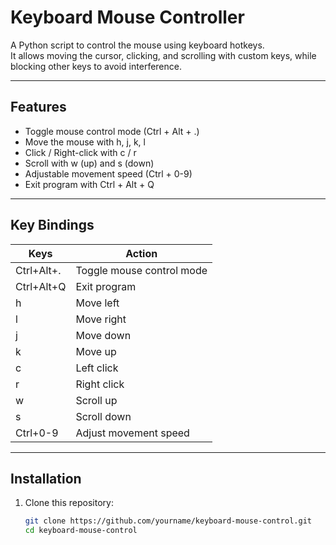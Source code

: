 # Keyboard Mouse Controller

A Python script to control the mouse using keyboard hotkeys.  
It allows moving the cursor, clicking, and scrolling with custom keys, while blocking other keys to avoid interference.  

---

## Features
- Toggle mouse control mode (Ctrl + Alt + .)
- Move the mouse with h, j, k, l
- Click / Right-click with c / r
- Scroll with w (up) and s (down)
- Adjustable movement speed (Ctrl + 0-9)
- Exit program with Ctrl + Alt + Q

---

## Key Bindings

| Keys            | Action                      |
|-----------------|-----------------------------|
| Ctrl+Alt+.      | Toggle mouse control mode   |
| Ctrl+Alt+Q      | Exit program                |
| h               | Move left                   |
| l               | Move right                  |
| j               | Move down                   |
| k               | Move up                     |
| c               | Left click                  |
| r               | Right click                 |
| w               | Scroll up                   |
| s               | Scroll down                 |
| Ctrl+0-9        | Adjust movement speed       |

---

## Installation

1. Clone this repository:
   ```bash
   git clone https://github.com/yourname/keyboard-mouse-control.git
   cd keyboard-mouse-control
